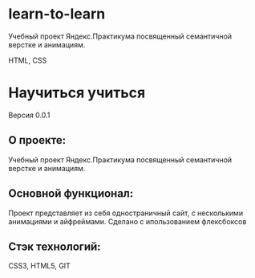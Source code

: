 # learn-to-learn
Учебный проект Яндекс.Практикума посвященный семантичной верстке и анимациям.

HTML, CSS

# Научиться учиться
Версия 0.0.1

## О проекте:
Учебный проект Яндекс.Практикума посвященный семантичной верстке и анимациям.

## Основной функционал: 
Проект представляет из себя одностраничный сайт,
с несколькими анимациями и айфреймами.
Сделано с ипользованием флексбоксов
## Стэк технологий:
CSS3, HTML5, GIT
